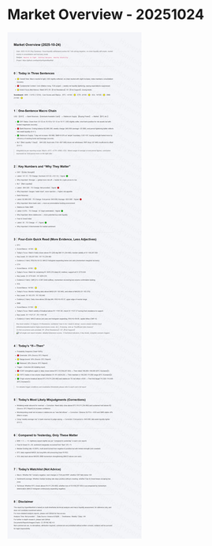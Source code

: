# Market Overview - 20251024

![Market Overview - 20251024](../images/market_overview_20251024_EN.png)
